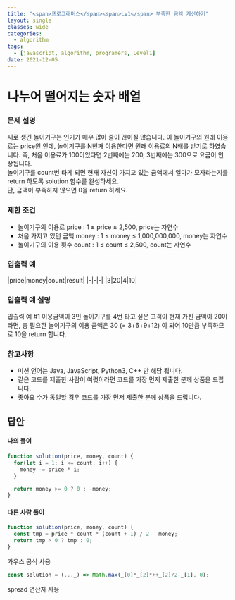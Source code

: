 ```yaml
---
title: "<span>프로그래머스</span><span>Lv1</span> 부족한 금액 계산하기"
layout: single
classes: wide
categories:
  - algorithm
tags:
  - [javascript, algorithm, programers, Level1]
date: 2021-12-05
---
```


# 나누어 떨어지는 숫자 배열
### 문제 설명
새로 생긴 놀이기구는 인기가 매우 많아 줄이 끊이질 않습니다. 이 놀이기구의 원래 이용료는 price원 인데, 놀이기구를 N번째 이용한다면 원래 이용료의 N배를 받기로 하였습니다. 즉, 처음 이용료가 100이었다면 2번째에는 200, 3번째에는 300으로 요금이 인상됩니다.  
놀이기구를 count번 타게 되면 현재 자신이 가지고 있는 금액에서 얼마가 모자라는지를 return 하도록 solution 함수를 완성하세요.  
단, 금액이 부족하지 않으면 0을 return 하세요.

### 제한 조건
* 놀이기구의 이용료 price : 1 ≤ price ≤ 2,500, price는 자연수
* 처음 가지고 있던 금액 money : 1 ≤ money ≤ 1,000,000,000, money는 자연수
* 놀이기구의 이용 횟수 count : 1 ≤ count ≤ 2,500, count는 자연수

### 입출력 예

|price|money|count|result|
|-|-|-|
|3|20|4|10|

### 입출력 예 설명
입출력 예 #1
이용금액이 3인 놀이기구를 4번 타고 싶은 고객이 현재 가진 금액이 20이라면, 총 필요한 놀이기구의 이용 금액은 30 (= 3+6+9+12) 이 되어 10만큼 부족하므로 10을 return 합니다.

### 참고사항
* 미션 언어는 Java, JavaScript, Python3, C++ 만 해당 됩니다.
* 같은 코드를 제출한 사람이 여럿이라면 코드를 가장 먼저 제출한 분께 상품을 드립니다.
* 좋아요 수가 동일할 경우 코드를 가장 먼저 제출한 분께 상품을 드립니다.

## 답안
#### 나의 풀이
```javascript
function solution(price, money, count) {
  for(let i = 1; i <= count; i++) {
    money -= price * i;
  }

  return money >= 0 ? 0 : -money;
}
```

#### 다른 사람 풀이
```javascript
function solution(price, money, count) {
  const tmp = price * count * (count + 1) / 2 - money;
  return tmp > 0 ? tmp : 0;
}
```
가우스 공식 사용

```javascript
const solution = (..._) => Math.max(_[0]*_[2]*++_[2]/2-_[1], 0);
```
spread 연산자 사용
